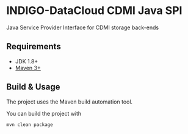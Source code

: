 # INDIGO-DataCloud CDMI Java SPI
Java Service Provider Interface for CDMI storage back-ends

## Requirements

* JDK 1.8+
* [Maven 3+](https://maven.apache.org/)

## Build & Usage
The project uses the Maven build automation tool.

You can build the project with
```
mvn clean package
```
